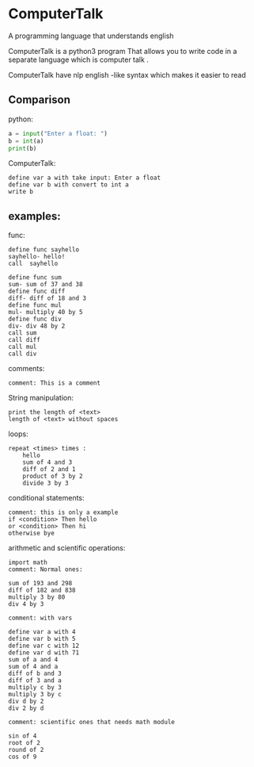 


# ComputerTalk
A programming language that understands english

ComputerTalk is a python3 program That allows you to write code in a separate language which is computer talk .

ComputerTalk have nlp english -like syntax which makes it easier to read

## Comparison 

python:
```python
a = input("Enter a float: ")
b = int(a)
print(b)
```

ComputerTalk:
```Abap
define var a with take input: Enter a float
define var b with convert to int a
write b
```


## examples:
func:
```abap
define func sayhello
sayhello- hello!
call  sayhello
```
```abap
define func sum
sum- sum of 37 and 38
define func diff
diff- diff of 18 and 3
define func mul
mul- multiply 40 by 5
define func div
div- div 48 by 2
call sum
call diff
call mul
call div
```

comments:
    
```abap
comment: This is a comment
```

String manipulation:
    
```abap
print the length of <text>
length of <text> without spaces
```

loops:
    
```abap
repeat <times> times :
    hello
    sum of 4 and 3
    diff of 2 and 1
    product of 3 by 2
    divide 3 by 3
```

conditional statements:
    
```abap
comment: this is only a example
if <condition> Then hello
or <condition> Then hi
otherwise bye
```

arithmetic and scientific operations:
```abap
import math
comment: Normal ones:

sum of 193 and 298
diff of 182 and 838
multiply 3 by 80
div 4 by 3

comment: with vars

define var a with 4
define var b with 5
define var c with 12
define var d with 71
sum of a and 4
sum of 4 and a
diff of b and 3
diff of 3 and a
multiply c by 3
multiply 3 by c
div d by 2
div 2 by d

comment: scientific ones that needs math module

sin of 4
root of 2
round of 2
cos of 9

```
